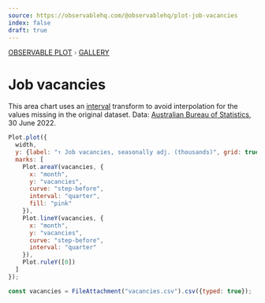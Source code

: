 ```yaml
---
source: https://observablehq.com/@observablehq/plot-job-vacancies
index: false
draft: true
---
```


<div style="color: grey; font: 13px/25.5px var(--sans-serif); text-transform: uppercase;"><h1 style="display: none;">Plot: Job vacancies</h1><a href="/plot">Observable Plot</a> › <a href="/@observablehq/plot-gallery">Gallery</a></div>

# Job vacancies

This area chart uses an [interval](https://observablehq.com/plot/transforms/interval) transform to avoid interpolation for the values missing in the original dataset. Data: [Australian Bureau of Statistics](https://www.abs.gov.au/statistics/labour/jobs/job-vacancies-australia/may-2022), 30 June 2022.

```js echo
Plot.plot({
  width,
  y: {label: "↑ Job vacancies, seasonally adj. (thousands)", grid: true},
  marks: [
    Plot.areaY(vacancies, {
      x: "month",
      y: "vacancies",
      curve: "step-before",
      interval: "quarter",
      fill: "pink"
    }),
    Plot.lineY(vacancies, {
      x: "month",
      y: "vacancies",
      curve: "step-before",
      interval: "quarter"
    }),
    Plot.ruleY([0])
  ]
});
```

```js echo
const vacancies = FileAttachment("vacancies.csv").csv({typed: true});
```
